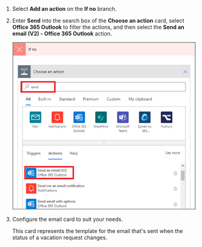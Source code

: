 1. Select **Add an action** on the **If no** branch.
2. Enter **Send** into the search box of the **Choose an action** card, select **Office 365 Outlook** to filter the actions, and then select the **Send an email (V2) - Office 365 Outlook** action.

    ![select the send email action.](media/modern-approvals/select-send-email-no.png)
3. Configure the email card to suit your needs.

     This card represents the template for the email that's sent when the status of a vacation request changes.
